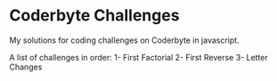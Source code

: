 # Coderbyte Challenges
My solutions for coding challenges on Coderbyte in javascript.

A list of challenges in order:
1- First Factorial
2- First Reverse
3- Letter Changes
